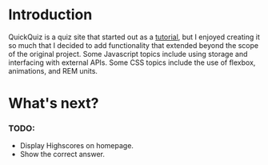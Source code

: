 # Introduction
QuickQuiz is a quiz site that started out as a [tutorial](https://github.com/jamesqquick/Build-A-Quiz-App-With-HTML-CSS-and-JavaScript), but I enjoyed creating it so much that I decided to add functionality that extended beyond the scope of the original project. Some Javascript topics include using storage and interfacing with external APIs. Some CSS topics include the use of flexbox, animations, and REM units.

# What's next?

### TODO:

* Display Highscores on homepage.
* Show the correct answer.
